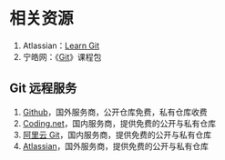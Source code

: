 # 相关资源

1. Atlassian：[Learn Git](https://www.atlassian.com/git/tutorials)
2. 宁皓网：《[Git](https://ninghao.net/package/git?a=51729)》课程包

## Git 远程服务

1. [Github](https://github.com/)，国外服务商，公开仓库免费，私有仓库收费
2. [Coding.net](https://coding.net)，国内服务商，提供免费的公开与私有仓库
3. [阿里云 Git](https://code.aliyun.com)，国内服务商，提供免费的公开与私有仓库
4. [Atlassian](https://www.atlassian.com/)，国外服务商，提供免费的公开与私有仓库



